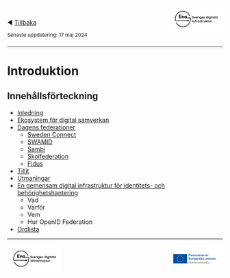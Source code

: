 <p><img align="right" src="../images/Ena-logo.png" width="25%" Height="25%"></img></p>
<p>&nbsp;</p>

:arrow_backward: [Tillbaka](../README.md)

<sup>Senaste uppdatering: 17 maj 2024</sup>

---------

# Introduktion

## Innehållsförteckning  
- [Inledning](sammanfattning.md)
- [Ekosystem för digital samverkan](ekosystem.md)
- [Dagens federationer](federationer.md)
  - [Sweden Connect](federationer.md#swedenconnect)
  - [SWAMID](federationer.md#swamid)
  - [Sambi](federationer.md#sambi)
  - [Skolfederation](federationer.md#skolfederation)
  - [Fidus](federationer.md#fidus)
- [Tillit](tillit.md)
- [Utmaningar](utmaningar.md)
- [En gemensam digital infrastruktur för identitets- och behörighetshantering](gemensam-infrastruktur.md)
  - Vad
  - Varför
  - Vem
  - Hur OpenID Federation
- [Ordlista](ordlista.md)

----

<p>
<img align="left" src="../images/Ena-logo.png" width="25%" Height="25%"></img>
<img align="right" src="../images/NextGenEU-logo.png" width="25%" Height="25%"></img>
</p>

